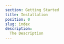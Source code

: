 ```yaml
---
section: Getting Started
title: Installation
position: 0
slug: index
description: 
  The Description
---
```


